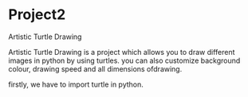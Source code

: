 # Project2
Artistic Turtle Drawing

Artistic Turtle Drawing is a project which allows you to draw different images in python by using turtles. you can also customize background colour, drawing speed and all dimensions ofdrawing. 

firstly, we have to import turtle in python.
 

